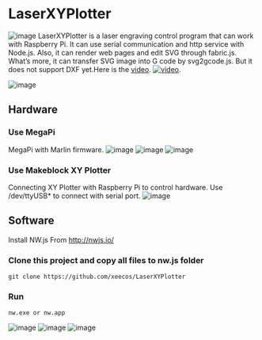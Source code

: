 # LaserXYPlotter

![image](https://github.com/xeecos/LaserXYPlotter/raw/master/images/6.jpg)
LaserXYPlotter is a laser engraving control program that can work with Raspberry Pi. It can use serial communication and http service with Node.js. Also, it can render web pages and edit SVG through fabric.js. What’s more, it can transfer SVG image into G code by svg2gcode.js. But it does not support DXF yet.Here is the [video](https://youtu.be/pr0rrINsPKs).
[![video](http://img.youtube.com/vi/pr0rrINsPKs/0.jpg)](https://youtu.be/pr0rrINsPKs).

![image](https://github.com/xeecos/LaserXYPlotter/raw/master/images/xy.gif)

## Hardware
### Use MegaPi
MegaPi with Marlin firmware.
![image](https://github.com/xeecos/LaserXYPlotter/raw/master/images/5.jpg)
![image](https://github.com/xeecos/LaserXYPlotter/raw/master/images/10.jpg)
![image](https://github.com/xeecos/LaserXYPlotter/raw/master/images/11.jpg)
### Use Makeblock XY Plotter
Connecting XY Plotter with Raspberry Pi to control hardware. Use /dev/ttyUSB* to connect with serial port.
![image](https://github.com/xeecos/LaserXYPlotter/raw/master/images/9.jpg)

## Software

Install NW.js From  http://nwjs.io/

### Clone this project and copy all files to nw.js folder 

 `git clone https://github.com/xeecos/LaserXYPlotter`

### Run

 `nw.exe or nw.app`

![image](https://github.com/xeecos/LaserXYPlotter/raw/master/images/1.jpg)
![image](https://github.com/xeecos/LaserXYPlotter/raw/master/images/6.jpg)
![image](https://github.com/xeecos/LaserXYPlotter/raw/master/images/4.jpg)
